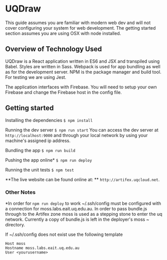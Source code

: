# UQDraw
This guide assumes you are familiar with modern web dev and will not cover configuring your system for web development. The getting started section assumes you are using OSX with node installed.

## Overview of Technology Used
UQDraw is a React application written in ES6 and JSX and transpiled using Babel. Styles are written in Sass. Webpack is used for app bundling as well as for the development server. NPM is the package manager and build tool. For testing we are using Jest.

The application interfaces with Firebase. You will need to setup your own Firebase and change the Firebase host in the config file.

## Getting started
Installing the dependencies
`$ npm install`

Running the dev server
`$ npm run start`
You can access the dev server at `http://localhost:9000` and through your local network by using your machine's assigned ip address. 

Bundling the app
`$ npm run build`

Pushing the app online*
`$ npm run deploy`

Running the unit tests
`$ npm test`

**The live website can be found online at: **
 `http://artifex.uqcloud.net`.

 ### Other Notes

 *In order for `npm run deploy` to work ~/.ssh/config must be configured with a connection for moss.labs.eait.uq.edu.au. In order to pass bundle.js through to the Artifex zone moss is used as a stepping stone to enter the uq network. Currently a copy of bundle.js is left in the deployer's moss ~ directory.

If ~/.ssh/config does not exist use the following template

```
Host moss
Hostname moss.labs.eait.uq.edu.au
User <yourusername>
```
